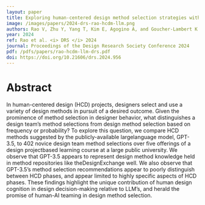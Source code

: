 ```yaml
---
layout: paper
title: Exploring human-centered design method selection strategies with large language models 
image: /images/papers/2024-drs-rao-hcdm-llm.png
authors: Rao V, Zhu Y, Yang T, Kim E, Agogino A, and Goucher-Lambert K.
year: 2024
ref: Rao et al. <i> DRS </i> 2024
journal: Proceedings of the Design Research Society Conference 2024
pdf: /pdfs/papers/rao-hcdm-llm-drs.pdf
doi: https://doi.org/10.21606/drs.2024.956
---
```



# Abstract
In human-centered design (HCD) projects, designers select and use a variety of design methods in pursuit of a desired outcome. Given the prominence of method selection in designer behavior, what distinguishes a design team’s method selections from design method selection based on frequency or probability? To explore this question, we compare HCD methods suggested by the publicly-available largelanguage model, GPT-3.5, to 402 novice design team method selections over five offerings of a design projectbased learning course at a large public university. We observe that GPT-3.5 appears to represent design method knowledge held in method repositories like theDesignExchange well. We also observe that GPT-3.5’s method selection recommendations appear to poorly distinguish between HCD phases, and appear limited to highly specific aspects of HCD phases. These findings highlight the unique contribution of human design cognition in design decision-making relative to LLM’s, and herald the promise of human-AI teaming in design method selection. 
